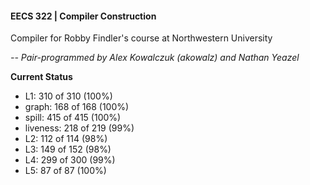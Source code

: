 #### EECS 322 | Compiler Construction 

Compiler for Robby Findler's course at Northwestern University

*-- Pair-programmed by Alex Kowalczuk (akowalz) and Nathan Yeazel*

**Current Status**

* L1: 310 of 310 (100%)
* graph: 168 of 168 (100%)
* spill: 415 of 415 (100%)
* liveness: 218 of 219 (99%)
* L2: 112 of 114 (98%)
* L3: 149 of 152 (98%)
* L4: 299 of 300 (99%)
* L5: 87 of 87 (100%)
